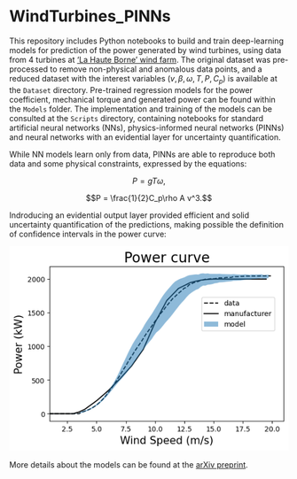 # WindTurbines_PINNs

This repository includes Python notebooks to build and train deep-learning models for prediction of the power generated by wind turbines, using data from 4 turbines at [‘La Haute Borne’ wind farm](https://opendata-renewables.engie.com/). The original dataset was pre-processed to remove non-physical and anomalous data points, and a reduced dataset with the interest variables $(v,\beta,\omega,T,P,C_p)$ is available at the `Dataset` directory. Pre-trained regression models for the power coefficient, mechanical torque and generated power can be found within the `Models` folder. The implementation and training of the models can be consulted at the `Scripts` directory, containing notebooks for standard artificial neural networks (NNs), physics-informed neural networks (PINNs) and neural networks with an evidential layer for uncertainty quantification.

While NN models learn only from data, PINNs are able to reproduce both data and some physical constraints, expressed by the equations: 
```math
P = gT\omega,
```
```math
P = \frac{1}{2}C_p\rho A v^3.
```
Indroducing an evidential output layer provided efficient and solid uncertainty quantification of the predictions, making possible the definition of confidence intervals in the power curve:

![plot](./Figures/Power-curve-model.png)

More details about the models can be found at the [arXiv preprint](https://arxiv.org/abs/2307.14675).
